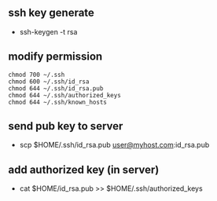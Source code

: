 ## ssh key generate
  - ssh-keygen -t rsa
  
## modify permission
```
chmod 700 ~/.ssh
chmod 600 ~/.ssh/id_rsa
chmod 644 ~/.ssh/id_rsa.pub  
chmod 644 ~/.ssh/authorized_keys
chmod 644 ~/.ssh/known_hosts
```

## send pub key to server
 - scp $HOME/.ssh/id_rsa.pub user@myhost.com:id_rsa.pub
 
## add authorized key (in server)
 - cat $HOME/id_rsa.pub >> $HOME/.ssh/authorized_keys
 
